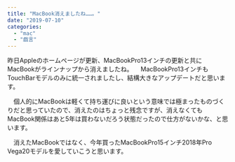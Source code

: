 ```yaml
---
title: "MacBook消えましたね……。"
date: "2019-07-10"
categories: 
  - "mac"
  - "戯言"
---
```


昨日Appleのホームページが更新、MacBookPro13インチの更新と共にMacBookがラインナップから消えましたね。 　MacBookPro13インチもTouchBarモデルのみに統一されましたし、結構大きなアップデートだと思います。

　個人的にMacBookは軽くて持ち運びに良いという意味では極まったものづくりだと思っていたので、消えたのはちょっと残念ですが、消えなくてもMacBook関係はあと5年は買わないだろう状態だったので仕方がないかな、と思います。

　消えたMacBookではなく、今年買ったMacBookPro15インチ2018年Pro Vega20モデルを愛していこうと思います。
